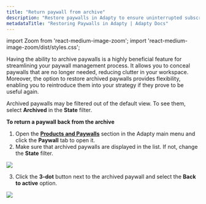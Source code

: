 ```yaml
---
title: "Return paywall from archive"
description: "Restore paywalls in Adapty to ensure uninterrupted subscription services for users."
metadataTitle: "Restoring Paywalls in Adapty | Adapty Docs"
---
```


import Zoom from 'react-medium-image-zoom';
import 'react-medium-image-zoom/dist/styles.css';

Having the ability to archive paywalls is a highly beneficial feature for streamlining your paywall management process. It allows you to conceal paywalls that are no longer needed, reducing clutter in your workspace. Moreover, the option to restore archived paywalls provides flexibility, enabling you to reintroduce them into your strategy if they prove to be useful again.

Archived paywalls may be filtered out of the default view. To see them, select **Archived** in the **State** filter.

**To return a paywall back from the archive**

1. Open the [**Products and Paywalls**](https://app.adapty.io/paywalls) section in the Adapty main menu and click the **Paywall** tab to open it. 
2. Make sure that archived paywalls are displayed in the list. If not, change the **State** filter.

   
<Zoom>
  <img src={require('./img/1e80bd1-filter_paywalls.webp').default}
  style={{
    border: '1px solid #727272', /* border width and color */
    width: '700px', /* image width */
    display: 'block', /* for alignment */
    margin: '0 auto' /* center alignment */
  }}
/>
</Zoom>



3. Click the **3-dot** button next to the archived paywall and select the **Back to active** option.

   
<Zoom>
  <img src={require('./img/d090e08-paywalls_back_to_active.webp').default}
  style={{
    border: '1px solid #727272', /* border width and color */
    width: '700px', /* image width */
    display: 'block', /* for alignment */
    margin: '0 auto' /* center alignment */
  }}
/>
</Zoom>


